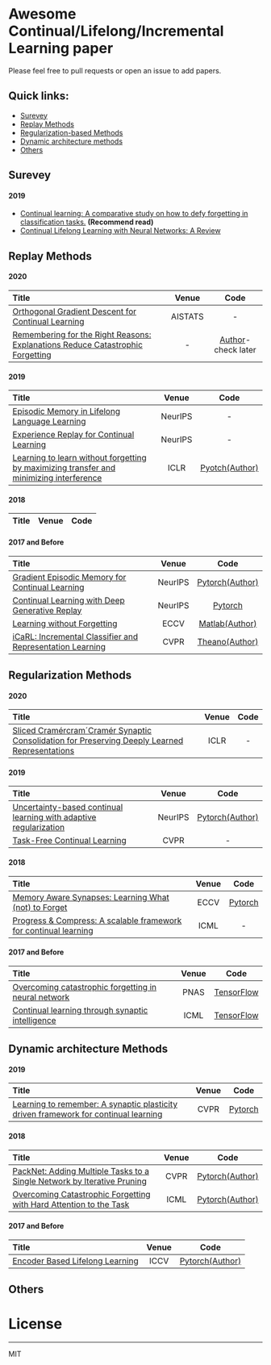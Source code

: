 # Awesome Continual/Lifelong/Incremental Learning paper

Please feel free to pull requests or open an issue to add papers. 

## Quick links:
- [Surevey](#Surevey)
- [Replay Methods](#Replay-Methods)
- [Regularization-based Methods](#Regularization-Methods)
- [Dynamic architecture methods](#Dynamic-architecture-Methods)
- [Others](#Others)

## Surevey
#### 2019

- [Continual learning: A comparative study on how to defy forgetting in classification tasks.](https://arxiv.org/pdf/1909.08383.pdf) **(Recommend read)**
- [Continual Lifelong Learning with Neural Networks: A Review](https://arxiv.org/pdf/1802.07569.pdf)

## Replay Methods
#### 2020
| Title    | Venue       | Code     |
|:-------|:--------:|:-------:|
| [Orthogonal Gradient Descent for Continual Learning](http://arxiv.org/abs/1910.07104)  | AISTATS    | - |
| [Remembering for the Right Reasons: Explanations Reduce Catastrophic Forgetting](https://arxiv.org/pdf/2010.01528.pdf) | - | [Author](https://github.com/SaynaEbrahimi/Remembering-for-the-Right-Reasons)-check later

#### 2019
| Title    | Venue       | Code     |
|:-------|:--------:|:-------:|
| [Episodic Memory in Lifelong Language Learning](https://papers.nips.cc/paper/9471-episodic-memory-in-lifelong-language-learning.pdf) | NeurIPS | - | 
| [Experience Replay for Continual Learning](https://arxiv.org/pdf/1811.11682.pdf) | NeurIPS | - | 
 [Learning to learn without forgetting by maximizing transfer and minimizing interference](https://arxiv.org/pdf/1810.11910.pdf) | ICLR | [Pyotch(Author)](https://github.com/mattriemer/mer)  | 
 

#### 2018
| Title    | Venue       | Code     |
|:-------|:--------:|:-------:|


#### 2017 and Before
| Title    | Venue       | Code     |
|:-------|:--------:|:-------:|
| [Gradient Episodic Memory for Continual Learning](https://arxiv.org/abs/1706.08840) | NeurIPS | [Pytorch(Author)](https://github.com/facebookresearch/GradientEpisodicMemory) |
| [Continual Learning with Deep Generative Replay](https://arxiv.org/pdf/1705.08690.pdf) | NeurIPS | [Pytorch](https://github.com/kuc2477/pytorch-deep-generative-replay)  |
| [Learning without Forgetting](https://arxiv.org/pdf/1606.09282.pdf)    | ECCV | [Matlab(Author)](https://github.com/lizhitwo/LearningWithoutForgetting)  |
| [iCaRL: Incremental Classifier and Representation Learning](https://arxiv.org/pdf/1611.07725.pdf) | CVPR | [Theano(Author)](https://github.com/srebuffi/iCaRL)  |


## Regularization Methods
#### 2020
| Title    | Venue       | Code     |
|:-------|:--------:|:-------:|
| [Sliced Cramércram´Cramér Synaptic Consolidation for Preserving Deeply Learned Representations](https://openreview.net/pdf?id=BJge3TNKwH) | ICLR | - |

#### 2019
| Title    | Venue       | Code     |
|:-------|:--------:|:-------:|
| [Uncertainty-based continual learning with adaptive regularization](http://arxiv.org/abs/1905.11614) | NeurIPS | [Pytorch(Author)](https://github.com/csm9493/UCL) |
| [Task-Free Continual Learning](https://openaccess.thecvf.com/content_CVPR_2019/papers/Aljundi_Task-Free_Continual_Learning_CVPR_2019_paper.pdf) | CVPR | - |

#### 2018
| Title    | Venue       | Code     |
|:-------|:--------:|:-------:|
| [Memory Aware Synapses: Learning What (not) to Forget](https://arxiv.org/pdf/1711.09601.pdf) | ECCV | [Pytorch](https://github.com/wannabeOG/MAS-PyTorch) |
| [Progress & Compress: A scalable framework for continual learning](https://arxiv.org/pdf/1805.06370.pdf) | ICML | - |

#### 2017 and Before
| Title    | Venue       | Code     |
|:-------|:--------:|:-------:|
| [Overcoming catastrophic forgetting in neural network](https://arxiv.org/pdf/1612.00796.pdf) | PNAS | [TensorFlow](https://github.com/ariseff/overcoming-catastrophic) |
| [Continual learning through synaptic intelligence](https://arxiv.org/pdf/1703.04200.pdf) | ICML | [TensorFlow](https://github.com/ganguli-lab/pathint) |


## Dynamic architecture Methods

#### 2019 
| Title    | Venue       | Code     |
|:-------|:--------:|:-------:|
[Learning to remember: A synaptic plasticity driven framework for continual learning](http://openaccess.thecvf.com/content_CVPR_2019/papers/Ostapenko_Learning_to_Remember_A_Synaptic_Plasticity_Driven_Framework_for_Continual_CVPR_2019_paper.pdf) | CVPR | [Pytorch](https://github.com/SAP-samples/machine-learning-dgm) | 


#### 2018
| Title    | Venue       | Code     |
|:-------|:--------:|:-------:|
| [PackNet: Adding Multiple Tasks to a Single Network by Iterative Pruning](https://arxiv.org/pdf/1711.05769.pdf) | CVPR | [Pytorch(Author)](https://github.com/arunmallya/packnet) |
| [Overcoming Catastrophic Forgetting with Hard Attention to the Task](https://arxiv.org/pdf/1801.01423.pdf) |  ICML |   [Pytorch(Author)](https://github.com/joansj/hat)  |

#### 2017 and Before
| Title    | Venue       | Code     |
|:-------|:--------:|:-------:|
| [Encoder Based Lifelong Learning](https://openaccess.thecvf.com/content_ICCV_2017/papers/Rannen_Encoder_Based_Lifelong_ICCV_2017_paper.pdf) | ICCV | [Pytorch(Author)](https://github.com/rahafaljundi/Pytorch-implementation-of-Encoder-Based-Lifelong-learning) |

## Others

# License

----
MIT

